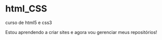 # html_CSS
 curso de html5 e css3

 Estou aprendendo a criar sites e agora vou gerenciar meus repositórios!
